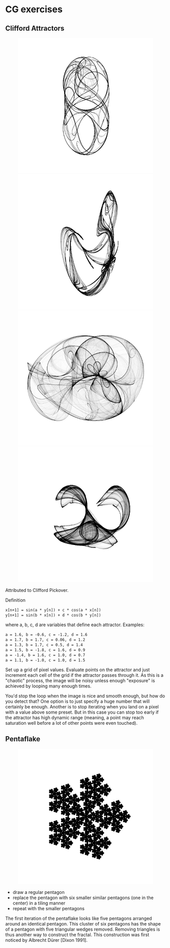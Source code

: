# CG exercises

## Clifford Attractors

<figure>
    <img src="out/pickover-0.png">
    <img src="out/pickover-1.png">
    <img src="out/pickover-2.png">
    <img src="out/pickover-3.png">
</figure>

Attributed to Clifford Pickover.

Definition

    x[n+1] = sin(a * y[n]) + c * cos(a * x[n])
    y[n+1] = sin(b * x[n]) + d * cos(b * y[n])

where a, b, c, d are variabies that define each attractor.
Examples:

    a = 1.6, b = -0.6, c = -1.2, d = 1.6
    a = 1.7, b = 1.7, c = 0.06, d = 1.2
    a = 1.3, b = 1.7, c = 0.5, d = 1.4
    a = 1.5, b = -1.8, c = 1.6, d = 0.9
    a = -1.4, b = 1.6, c = 1.0, d = 0.7
    a = 1.1, b = -1.0, c = 1.0, d = 1.5

Set up a grid of pixel values.
Evaluate points on the attractor and just increment each cell of the grid if the attractor passes through it.
As this is a "chaotic" process, the image will be noisy unless enough "exposure" is achieved by looping many enough times.

You'd stop the loop when the image is nice and smooth enough, but how do you detect that?
One option is to just specify a huge number that will certainly be enough.
Another is to stop iterating when you land on a pixel with a value above some preset.
But in this case you can stop too early if the attractor has high dynamic range
(meaning, a point may reach saturation well before a lot of other points were even touched).

## Pentaflake

<figure>
    <img src="out/pentaflake.png">
</figure>

- draw a regular pentagon
- replace the pentagon with six smaller similar pentagons (one in the center) in a tiling manner
- repeat with the smaller pentagons

The first iteration of the pentaflake looks like five pentagons arranged around an identical pentagon.
This cluster of six pentagons has the shape of a pentagon with five triangular wedges removed.
Removing triangles is thus another way to construct the fractal.
This construction was first noticed by Albrecht Dürer [Dixon 1991].
